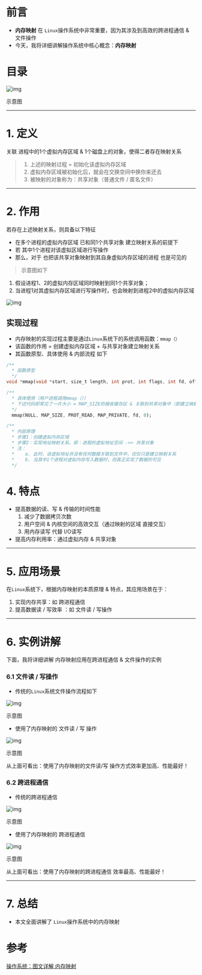 # 前言

- **内存映射** 在 `Linux`操作系统中非常重要，因为其涉及到高效的跨进程通信 & 文件操作
- 今天，我将详细讲解操作系统中核心概念：**内存映射**

# 目录

![img](https:////upload-images.jianshu.io/upload_images/944365-a2ed462401c6004b.png?imageMogr2/auto-orient/strip|imageView2/2/w/1200/format/webp)

示意图

------

# 1. 定义

关联 进程中的1个虚拟内存区域 & 1个磁盘上的对象，使得二者存在映射关系

> 1. 上述的映射过程 = 初始化该虚拟内存区域
> 2. 虚拟内存区域被初始化后，就会在交换空间中换你来还去
> 3. 被映射的对象称为：共享对象（普通文件 / 匿名文件）

------

# 2. 作用

若存在上述映射关系，则具备以下特征

- 在多个进程的虚拟内存区域 已和同1个共享对象 建立映射关系的前提下
- 若 其中1个进程对该虚拟区域进行写操作
- 那么，对于 也把该共享对象映射到其自身虚拟内存区域的进程 也是可见的

> 示意图如下

1. 假设进程1、2的虚拟内存区域同时映射到同1个共享对象；
2. 当进程1对其虚拟内存区域进行写操作时，也会映射到进程2中的虚拟内存区域

![img](https:////upload-images.jianshu.io/upload_images/944365-d5a20d7c6c16ead5.png?imageMogr2/auto-orient/strip|imageView2/2/w/510/format/webp)

## 实现过程

- 内存映射的实现过程主要是通过`Linux`系统下的系统调用函数：`mmap（）`
- 该函数的作用 = 创建虚拟内存区域 + 与共享对象建立映射关系
- 其函数原型、具体使用 & 内部流程 如下

```dart
/**
  * 函数原型
  */
void *mmap(void *start, size_t length, int prot, int flags, int fd, off_t offset);

/**
  * 具体使用（用户进程调用mmap（））
  * 下述代码即常见了一片大小 = MAP_SIZE的接收缓存区 & 关联到共享对象中（即建立映射）
  */
  mmap(NULL, MAP_SIZE, PROT_READ, MAP_PRIVATE, fd, 0);

/**
  * 内部原理
  * 步骤1：创建虚拟内存区域
  * 步骤2：实现地址映射关系，即：进程的虚拟地址空间 ->> 共享对象
  * 注： 
  *    a. 此时，该虚拟地址并没有任何数据关联到文件中，仅仅只是建立映射关系
  *    b. 当其中1个进程对虚拟内存写入数据时，则真正实现了数据的可见
  */
```

# 4. 特点

- 提高数据的读、写 & 传输的时间性能
  1. 减少了数据拷贝次数
  2. 用户空间 & 内核空间的高效交互（通过映射的区域 直接交互）
  3. 用内存读写 代替 I/O读写
- 提高内存利用率：通过虚拟内存 & 共享对象

------

# 5. 应用场景

在`Linux`系统下，根据内存映射的本质原理 & 特点，其应用场景在于：

1. 实现内存共享：如 跨进程通信
2. 提高数据读 / 写效率 ：如 文件读 / 写操作

------

# 6. 实例讲解

下面，我将详细讲解 内存映射应用在跨进程通信 & 文件操作的实例

### 6.1 文件读 / 写操作

- 传统的`Linux`系统文件操作流程如下

![img](https:////upload-images.jianshu.io/upload_images/944365-c2605f7bb79b0865.png?imageMogr2/auto-orient/strip|imageView2/2/w/960/format/webp)

示意图

- 使用了内存映射的 文件读 / 写 操作

![img](https:////upload-images.jianshu.io/upload_images/944365-7f0c6c23bb3d1cb9.png?imageMogr2/auto-orient/strip|imageView2/2/w/940/format/webp)

示意图

从上面可看出：使用了内存映射的文件读/写 操作方式效率更加高、性能最好！

### 6.2 跨进程通信

- 传统的跨进程通信

![img](https:////upload-images.jianshu.io/upload_images/944365-d3d15895eb9a58e6.png?imageMogr2/auto-orient/strip|imageView2/2/w/1030/format/webp)

示意图

- 使用了内存映射的 跨进程通信

![img](https:////upload-images.jianshu.io/upload_images/944365-df2a3cb545cb59ea.png?imageMogr2/auto-orient/strip|imageView2/2/w/960/format/webp)

示意图

从上面可看出：使用了内存映射的跨进程通信 效率最高、性能最好！

------

# 7. 总结

- 本文全面讲解了 `Linux`操作系统中的内存映射

# 参考

[操作系统：图文详解 内存映射](https://www.jianshu.com/p/719fc4758813)
